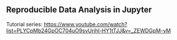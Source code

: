 Reproducible Data Analysis in Jupyter
---

Tutorial series: https://www.youtube.com/watch?list=PLYCpMb24GpOC704uO9svUrihl-HY1tTJJ&v=_ZEWDGpM-vM
